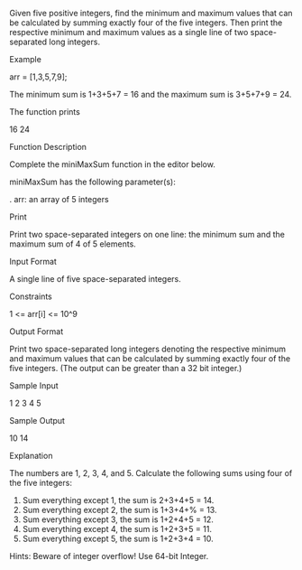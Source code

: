 Given five positive integers, find the minimum and maximum values that can be calculated by summing exactly four of the five integers. Then print the respective minimum and maximum values as a single line of two space-separated long integers.

Example

arr = [1,3,5,7,9];

The minimum sum is 1+3+5+7 = 16 and the maximum sum is 3+5+7+9 = 24.

The function prints

16 24


Function Description

Complete the miniMaxSum function in the editor below.

miniMaxSum has the following parameter(s):

. arr: an array of 5 integers



Print

Print two space-separated integers on one line: the minimum sum and the maximum sum of 4 of 5 elements.


Input Format

A single line of five space-separated integers.


Constraints

1 <= arr[i] <= 10^9


Output Format

Print two space-separated long integers denoting the respective minimum and maximum values that can be calculated by summing exactly four of the five integers. (The output can be greater than a 32 bit integer.)


Sample Input

1 2 3 4 5


Sample Output

10 14


Explanation

The numbers are 1, 2, 3, 4, and 5. Calculate the following sums using four of the five integers:

1. Sum everything except 1, the sum is 2+3+4+5 = 14.
2. Sum everything except 2, the sum is 1+3+4+% = 13.
3. Sum everything except 3, the sum is 1+2+4+5 = 12.
4. Sum everything except 4, the sum is 1+2+3+5 = 11.
5. Sum everything except 5, the sum is 1+2+3+4 = 10.

Hints: Beware of integer overflow! Use 64-bit Integer.
